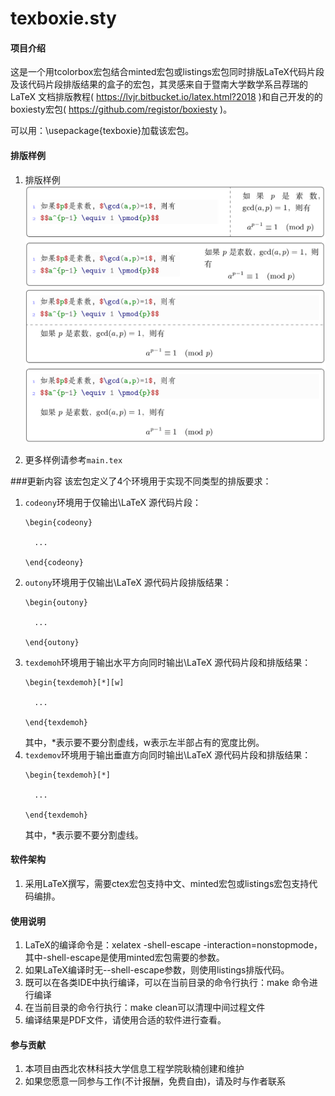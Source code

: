 # texboxie.sty

#### 项目介绍
这是一个用tcolorbox宏包结合minted宏包或listings宏包同时排版LaTeX代码片段及该代码片段排版结果的盒子的宏包，其灵感来自于暨南大学数学系吕荐瑞的LaTeX 文档排版教程( https://lvjr.bitbucket.io/latex.html?2018 )和自己开发的的boxiesty宏包( https://github.com/registor/boxiesty )。

可以用：\usepackage{texboxie}加载该宏包。

#### 排版样例
1. 排版样例
![](./screenshot/texdemoh.png)
![](./screenshot/texdemov.png)


2. 更多样例请参考`main.tex`

###更新内容
该宏包定义了4个环境用于实现不同类型的排版要求：

1. `codeony`环境用于仅输出\LaTeX 源代码片段：
   ```
   \begin{codeony}

     ...

   \end{codeony} 
   ```
2. `outony`环境用于仅输出\LaTeX 源代码片段排版结果：
   ```
   \begin{outony}

     ...

   \end{outony} 
   ```
3. `texdemoh`环境用于输出水平方向同时输出\LaTeX 源代码片段和排版结果：
   ```
   \begin{texdemoh}[*][w]

     ...

   \end{texdemoh} 
   ```
   其中，*表示要不要分割虚线，w表示左半部占有的宽度比例。
4. `texdemov`环境用于输出垂直方向同时输出\LaTeX 源代码片段和排版结果：
   ```
   \begin{texdemoh}[*]

     ...

   \end{texdemoh} 
   ```
   其中，*表示要不要分割虚线。

#### 软件架构
1. 采用LaTeX撰写，需要ctex宏包支持中文、minted宏包或listings宏包支持代码编排。

#### 使用说明

1. LaTeX的编译命令是：xelatex -shell-escape -interaction=nonstopmode，其中-shell-escape是使用minted宏包需要的参数。
2. 如果LaTeX编译时无--shell-escape参数，则使用listings排版代码。
3. 既可以在各类IDE中执行编译，可以在当前目录的命令行执行：make 命令进行编译
4. 在当前目录的命令行执行：make clean可以清理中间过程文件
5. 编译结果是PDF文件，请使用合适的软件进行查看。

#### 参与贡献

1. 本项目由西北农林科技大学信息工程学院耿楠创建和维护
2. 如果您愿意一同参与工作(不计报酬，免费自由)，请及时与作者联系

